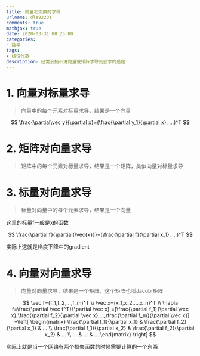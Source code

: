 ```yaml
---
title: 向量和函数的求导
urlname: dls92231
comments: true
mathjax: true
date: 2020-03-31 00:25:00
categories:
- 数学
tags:
- 线性代数
description: 经常会搞不清向量或矩阵求导到底求的是啥
---
```


# 1. 向量对标量求导

> 向量中的每个元素对标量求导，结果是一个向量

$$
\frac{\partial\vec y}{\partial x}=(\frac{\partial y_1}{\partial x}, …)^T
$$

# 2. 矩阵对向量求导

> 矩阵中的每个元素对标量求导，结果是一个矩阵，类似向量对标量求导

# 3. 标量对向量求导

> 标量对向量中的每个元素求导，结果是一个向量

这里的标量f一般是x的函数

$$
\frac{\partial f}{\partial{\vec{x}}}=(\frac{\partial f}{\partial x_1}, …)^T
$$

实际上这就是梯度下降中的gradient

# 4. 向量对向量求导

> 向量对向量求导，结果是一个矩阵，这个矩阵也叫Jacobi矩阵



$$
\vec f=(f_1,f_2,...,f_m)^T \\ 
\vec x=(x_1,x_2,...,x_n)^T \\ 
\nabla f=\frac{\partial \vec f^T}{\partial \vec x}
=[\frac{\partial f_1}{\partial \vec x},\frac{\partial f_2}{\partial \vec x},...,\frac{\partial f_m}{\partial \vec x}]
=\left[
\begin{matrix}
\frac{\partial f_1}{\partial x_1} & \frac{\partial f_2}{\partial x_1} & ... \\
\frac{\partial f_1}{\partial x_2} & \frac{\partial f_2}{\partial x_2} & ... \\
... & ... & ...
\end{matrix}
\right]
$$

实际上就是当一个网络有两个损失函数的时候需要计算的一个东西